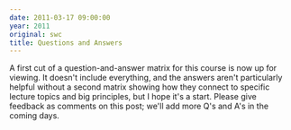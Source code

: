 ```yaml
---
date: 2011-03-17 09:00:00
year: 2011
original: swc
title: Questions and Answers
---
```

<p>A first cut of a question-and-answer matrix for this course is now up for viewing.  It doesn't include everything, and the answers aren't particularly helpful without a second matrix showing how they connect to specific lecture topics and big principles, but I hope it's a start. Please give feedback as comments on this post; we'll add more Q's and A's in the coming days.</p>
